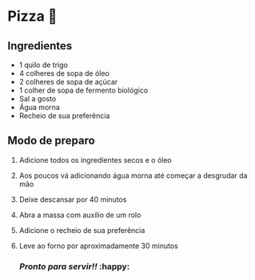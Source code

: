 # Pizza :pizza:



## Ingredientes

- 1 quilo de trigo
- 4 colheres de sopa de óleo
- 2 colheres de sopa de açúcar
- 1 colher de sopa de fermento biológico
- Sal a gosto
- Água morna
- Recheio de sua preferência



## Modo de preparo 

1. Adicione todos os ingredientes secos e o óleo

2. Aos poucos vá adicionando água morna até começar a desgrudar da mão

3. Deixe descansar por 40 minutos

4. Abra a massa com auxílio de um rolo

5. Adicione o recheio de sua preferência

6. Leve ao forno por aproximadamente 30 minutos

   ### _Pronto para servir!!_ :happy: 



